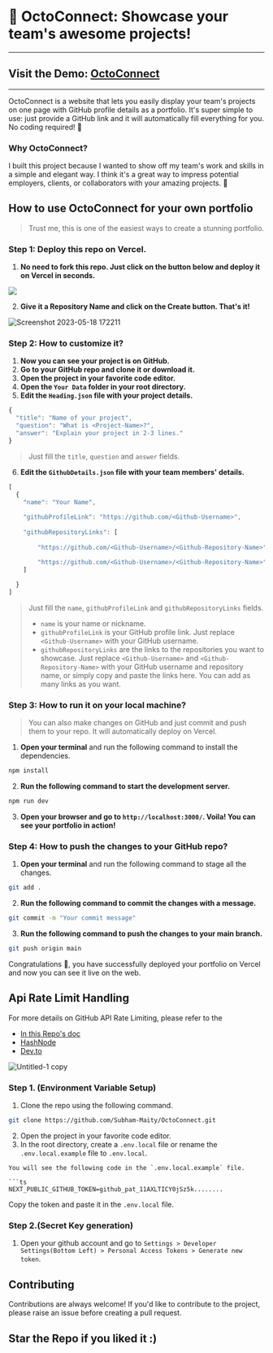 # 🔗 OctoConnect: Showcase your team's awesome projects! 
___
## Visit the Demo: [OctoConnect](https://octoconnect.vercel.app/)
___
OctoConnect is a website that lets you easily display your team's projects on one page with GitHub profile details as a portfolio. It's super simple to use: just provide a GitHub link and it will automatically fill everything for you. No coding required! 🙌

### Why OctoConnect?

I built this project because I wanted to show off my team's work and skills in a simple and elegant way. I think it's a great way to impress potential employers, clients, or collaborators with your amazing projects. 🚀

## How to use OctoConnect for your own portfolio 
> Trust me, this is one of the easiest ways to create a stunning portfolio.

### Step 1: Deploy this repo on Vercel. 
1. **No need to fork this repo. Just click on the button below and deploy it on Vercel in seconds.**

<a href="https://vercel.com/new/clone?s=https%3A%2F%2Fgithub.com%2Fsubham-maity%2FOctoConnect&showOptionalTeamCreation=false">![](https://vercel.com/button)</a>

2. **Give it a Repository Name and click on the Create button. That's it!**

![Screenshot 2023-05-18 172211](https://github.com/Subham-Maity/OctoConnect/assets/97989643/bc7bb78a-35e6-409b-b037-91bf2ee0714c)


### Step 2: How to customize it?

1. **Now you can see your project is on GitHub.**
2. **Go to your GitHub repo and clone it or download it.**
3. **Open the project in your favorite code editor.**
4. **Open the `Your Data` folder in your root directory.**
5. **Edit the `Heading.json` file with your project details.**
```ts
{
  "title": "Name of your project",
  "question": "What is <Project-Name>?",
  "answer": "Explain your project in 2-3 lines."
}
```
> Just fill the `title`, `question` and `answer` fields.
6. **Edit the `GithubDetails.json` file with your team members' details.**
```ts
[
  {
    "name": "Your Name",
      
    "githubProfileLink": "https://github.com/<Github-Username>",
      
    "githubRepositoryLinks": [
        
        "https://github.com/<Github-Username>/<Github-Repository-Name>",

        "https://github.com/<Github-Username>/<Github-Repository-Name>"
    ]
  
  }
]
```
> Just fill the `name`, `githubProfileLink` and `githubRepositoryLinks` fields.
> - `name` is your name or nickname.
> - `githubProfileLink` is your GitHub profile link. Just replace `<Github-Username>` with your GitHub username.
> - `githubRepositoryLinks` are the links to the repositories you want to showcase. Just replace `<Github-Username>` and `<Github-Repository-Name>` with your GitHub username and repository name, or simply copy and paste the links here. You can add as many links as you want.


### Step 3: How to run it on your local machine?
> You can also make changes on GitHub and just commit and push them to your repo. It will automatically deploy on Vercel.
1. **Open your terminal** and run the following command to install the dependencies.
```bash
npm install
```
2. **Run the following command to start the development server.**
```bash
npm run dev
```
3. **Open your browser and go to `http://localhost:3000/`. Voila! You can see your portfolio in action!**

### Step 4: How to push the changes to your GitHub repo?

1. **Open your terminal** and run the following command to stage all the changes.
```bash
git add .
```
2. **Run the following command to commit the changes with a message.**
```bash
git commit -m "Your commit message"
```
3. **Run the following command to push the changes to your main branch.**
```bash
git push origin main
```

Congratulations 🎉, you have successfully deployed your portfolio on Vercel and now you can see it live on the web.


## Api Rate Limit Handling

For more details on GitHub API Rate Limiting, please refer to the 
- [In this Repo's doc](https://github.com/Subham-Maity/OctoConnect)
- [HashNode](https://vercel.com/subham-maity/octoconnect)
- [Dev.to](https://dev.to/subhammaity/octoconnect-showcase-your-team-s-awesome-projects-4j0m)


![Untitled-1 copy](https://github.com/Subham-Maity/OctoConnect/assets/97989643/dec1d1a8-1bc8-4df7-8dcb-4c3bc6dae8f1)



### Step 1. (Environment Variable Setup)
1. Clone the repo using the following command.
```bash
git clone https://github.com/Subham-Maity/OctoConnect.git
```
2. Open the project in your favorite code editor.
3. In the root directory, create a `.env.local` file or rename the `.env.local.example` file to `.env.local`.
```
You will see the following code in the `.env.local.example` file.

```ts
NEXT_PUBLIC_GITHUB_TOKEN=github_pat_11AXLTICY0jSz5k........
```
Copy the token and paste it in the `.env.local` file.

### Step 2.(Secret Key generation)

1. Open your github account and go to `Settings > Developer Settings(Bottom Left) > Personal Access Tokens > Generate new token`.






## Contributing

Contributions are always welcome! If you'd like to contribute to the project, please raise an issue before creating a pull request.

## Star the Repo if you liked it :)

